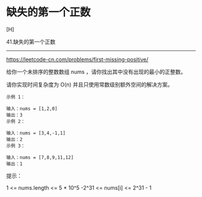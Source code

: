 # 缺失的第一个正数

[H]

41.缺失的第一个正数

---
https://leetcode-cn.com/problems/first-missing-positive/

给你一个未排序的整数数组 nums ，请你找出其中没有出现的最小的正整数。

请你实现时间复杂度为 O(n) 并且只使用常数级别额外空间的解决方案。
 
```
示例 1：

输入：nums = [1,2,0]
输出：3
示例 2：

输入：nums = [3,4,-1,1]
输出：2
示例 3：

输入：nums = [7,8,9,11,12]
输出：1
```

提示：

1 <= nums.length <= 5 * 10^5
-2^31 <= nums[i] <= 2^31 - 1

